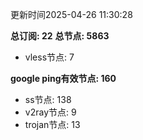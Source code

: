 更新时间2025-04-26 11:30:28

**总订阅: 22**
**总节点: 5863**
- vless节点: 7

**google ping有效节点: 160**
- ss节点: 138
- v2ray节点: 9
- trojan节点: 13
